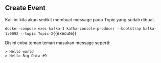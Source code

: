 ## Create Event

Kali ini kita akan sedikit membuat message pada Topic yang sudah dibuat. 

`docker-compose exec kafka-1 kafka-console-producer --bootstrap kafka-1:9092 --topic Topic-X`{{execute}}

Disini coba teman teman masukan message seperti:
```
> Hello world
> Hello Big Data #9
```